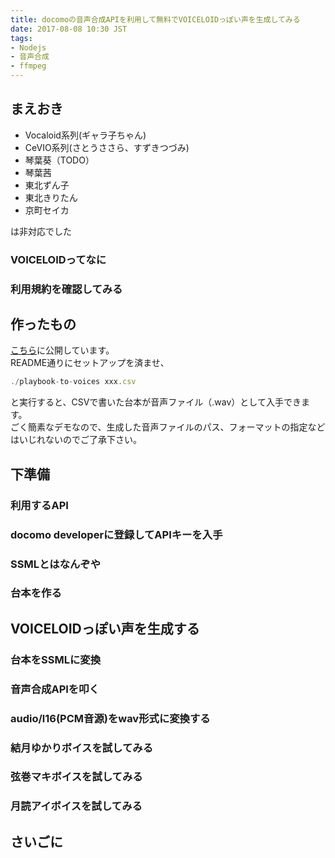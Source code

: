 ```yaml
---
title: docomoの音声合成APIを利用して無料でVOICELOIDっぽい声を生成してみる
date: 2017-08-08 10:30 JST
tags:
- Nodejs
- 音声合成
- ffmpeg
---
```


<!--more-->

まえおき
-----------------------------------------------------------------

* Vocaloid系列(ギャラ子ちゃん)
* CeVIO系列(さとうささら、すずきつづみ)
* 琴葉葵（TODO）
* 琴葉茜
* 東北ずん子
* 東北きりたん
* 京町セイカ

は非対応でした

### VOICELOIDってなに

### 利用規約を確認してみる

作ったもの
-----------------------------------------------------------------
[こちら](https://gist.github.com/Leko/937b97724def8de90b8fe97a3bfb639c)に公開しています。  
README通りにセットアップを済ませ、

```js
./playbook-to-voices xxx.csv
```

と実行すると、CSVで書いた台本が音声ファイル（.wav）として入手できます。  
ごく簡素なデモなので、生成した音声ファイルのパス、フォーマットの指定などはいじれないのでご了承下さい。

下準備
-----------------------------------------------------------------

### 利用するAPI
### docomo developerに登録してAPIキーを入手
### SSMLとはなんぞや
### 台本を作る

VOICELOIDっぽい声を生成する
-----------------------------------------------------------------

### 台本をSSMLに変換
### 音声合成APIを叩く
### audio/l16(PCM音源)をwav形式に変換する
### 結月ゆかりボイスを試してみる
### 弦巻マキボイスを試してみる
### 月読アイボイスを試してみる

さいごに
-----------------------------------------------------------------

